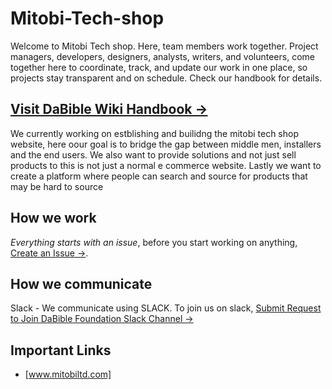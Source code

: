 # Mitobi-Tech-shop
Welcome to Mitobi Tech shop. Here,  team members work together. Project managers, developers, designers, analysts, writers, and volunteers, come together here to coordinate, track, and update our work in one place, so projects stay transparent and on schedule.
Check our handbook for details.

## [Visit DaBible Wiki Handbook  →](https://github.com/DaBible-Foundation/DaBible-MainHub/wiki)

We currently working on estblishing and builidng the mitobi tech shop website, here oour goal is to bridge the gap between middle men, installers and the end users. We also want to provide solutions and not just sell products to this is not just a normal e commerce website. Lastly we want to create a platform where people can search and source for products that may be hard to source



## How we work
*Everything starts with an issue*, before you start working on anything, [Create an Issue  →](https://github.com/DaBible-Foundation/DaBible-MainHub/issues/new).

## How we communicate
Slack - We communicate using SLACK. To join us on slack, [Submit Request to Join DaBible Foundation Slack Channel  →](https://github.com/Mitobi-Integrated-Services/Mitobi-Tech-Shop/wiki/Slack-Channel)

## Important Links
- [www.mitobiltd.com]
